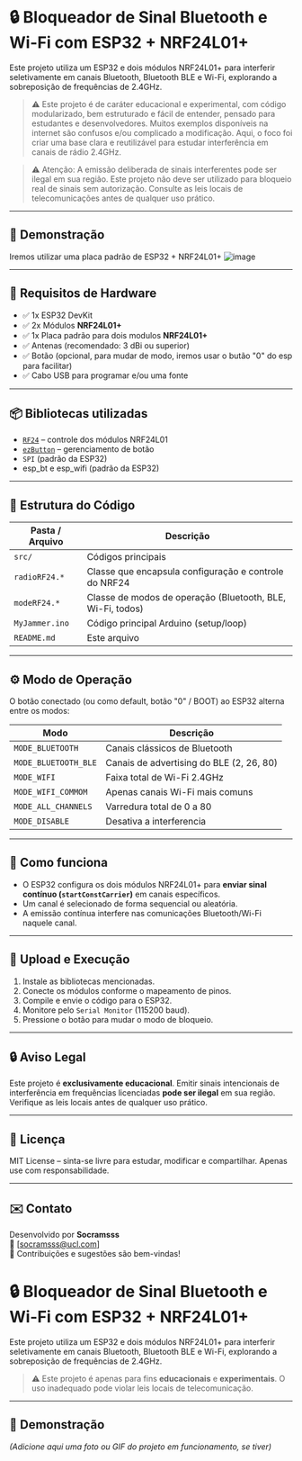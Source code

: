 # 🔒 Bloqueador de Sinal Bluetooth e Wi-Fi com ESP32 + NRF24L01+

Este projeto utiliza um ESP32 e dois módulos NRF24L01+ para interferir seletivamente em canais Bluetooth, Bluetooth BLE e Wi-Fi, explorando a sobreposição de frequências de 2.4GHz.

> ⚠️ Este projeto é de caráter educacional e experimental, com código modularizado, bem estruturado e fácil de entender, pensado para estudantes e desenvolvedores. Muitos exemplos disponíveis na internet são confusos e/ou complicado a modificação. Aqui, o foco foi criar uma base clara e reutilizável para estudar interferência em canais de rádio 2.4GHz.


> ⚠️ Atenção: A emissão deliberada de sinais interferentes pode ser ilegal em sua região. Este projeto não deve ser utilizado para bloqueio real de sinais sem autorização. Consulte as leis locais de telecomunicações antes de qualquer uso prático.

---

## 📸 Demonstração
Iremos utilizar uma placa padrão de ESP32 + NRF24L01+
![image](https://github.com/user-attachments/assets/aac3ba4d-ca61-428d-b074-e78014b7ac05)

---

## 🧰 Requisitos de Hardware

- ✅ 1x ESP32 DevKit
- ✅ 2x Módulos **NRF24L01+**
- ✅ 1x Placa padrão para dois modulos **NRF24L01+**
- ✅ Antenas (recomendado: 3 dBi ou superior)
- ✅ Botão (opcional, para mudar de modo, iremos usar o butão "0" do esp para facilitar)
- ✅ Cabo USB para programar e/ou uma fonte

---

## 📦 Bibliotecas utilizadas

- [`RF24`](https://github.com/nRF24/RF24) – controle dos módulos NRF24L01
- [`ezButton`](https://github.com/ArduinoGetStarted/ezButton) – gerenciamento de botão
- `SPI` (padrão da ESP32)
- esp_bt e esp_wifi (padrão da ESP32)

---

## 📁 Estrutura do Código

| Pasta / Arquivo | Descrição |
|------------------|-----------|
| `src/`           | Códigos principais |
| `radioRF24.*`    | Classe que encapsula configuração e controle do NRF24 |
| `modeRF24.*`     | Classe de modos de operação (Bluetooth, BLE, Wi-Fi, todos) |
| `MyJammer.ino`   | Código principal Arduino (setup/loop) |
| `README.md`      | Este arquivo |

---

## ⚙️ Modo de Operação

O botão conectado (ou como default, botão "0" / BOOT) ao ESP32 alterna entre os modos:

| Modo | Descrição |
|------|-----------|
| `MODE_BLUETOOTH`       | Canais clássicos de Bluetooth |
| `MODE_BLUETOOTH_BLE`   | Canais de advertising do BLE (2, 26, 80) |
| `MODE_WIFI`            | Faixa total de Wi-Fi 2.4GHz |
| `MODE_WIFI_COMMOM`     | Apenas canais Wi-Fi mais comuns |
| `MODE_ALL_CHANNELS`    | Varredura total de 0 a 80 |
| `MODE_DISABLE`         | Desativa a interferencia |

---

## 🧪 Como funciona

- O ESP32 configura os dois módulos NRF24L01+ para **enviar sinal contínuo (`startConstCarrier`)** em canais específicos.
- Um canal é selecionado de forma sequencial ou aleatória.
- A emissão contínua interfere nas comunicações Bluetooth/Wi-Fi naquele canal.

---

## 🚀 Upload e Execução

1. Instale as bibliotecas mencionadas.
2. Conecte os módulos conforme o mapeamento de pinos.
3. Compile e envie o código para o ESP32.
4. Monitore pelo `Serial Monitor` (115200 baud).
5. Pressione o botão para mudar o modo de bloqueio.

---

## 🔒 Aviso Legal

Este projeto é **exclusivamente educacional**. Emitir sinais intencionais de interferência em frequências licenciadas **pode ser ilegal** em sua região. Verifique as leis locais antes de qualquer uso prático.

---

## 📃 Licença

MIT License – sinta-se livre para estudar, modificar e compartilhar. Apenas use com responsabilidade.

---

## ✉️ Contato

Desenvolvido por **Socramsss**  
📧 [socramsss@ucl.com]  
💬 Contribuições e sugestões são bem-vindas!
# 🔒 Bloqueador de Sinal Bluetooth e Wi-Fi com ESP32 + NRF24L01+

Este projeto utiliza um ESP32 e dois módulos NRF24L01+ para interferir seletivamente em canais Bluetooth, Bluetooth BLE e Wi-Fi, explorando a sobreposição de frequências de 2.4GHz.

> ⚠️ Este projeto é apenas para fins **educacionais** e **experimentais**. O uso inadequado pode violar leis locais de telecomunicação.

---

## 📸 Demonstração
*(Adicione aqui uma foto ou GIF do projeto em funcionamento, se tiver)*
